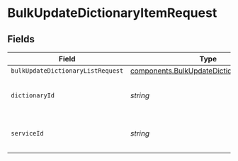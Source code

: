 # BulkUpdateDictionaryItemRequest


## Fields

| Field                                                                                                | Type                                                                                                 | Required                                                                                             | Description                                                                                          | Example                                                                                              |
| ---------------------------------------------------------------------------------------------------- | ---------------------------------------------------------------------------------------------------- | ---------------------------------------------------------------------------------------------------- | ---------------------------------------------------------------------------------------------------- | ---------------------------------------------------------------------------------------------------- |
| `bulkUpdateDictionaryListRequest`                                                                    | [components.BulkUpdateDictionaryListRequest](../../models/shared/bulkupdatedictionarylistrequest.md) | :heavy_minus_sign:                                                                                   | N/A                                                                                                  |                                                                                                      |
| `dictionaryId`                                                                                       | *string*                                                                                             | :heavy_check_mark:                                                                                   | Alphanumeric string identifying a Dictionary.                                                        | 3vjTN8v1O7nOAY7aNDGOL                                                                                |
| `serviceId`                                                                                          | *string*                                                                                             | :heavy_check_mark:                                                                                   | Alphanumeric string identifying the service.                                                         | SU1Z0isxPaozGVKXdv0eY                                                                                |